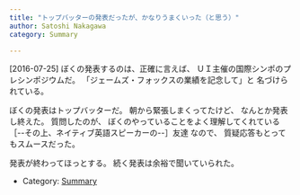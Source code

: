 ```yaml
---
title: "トップバッターの発表だったが、かなりうまくいった（と思う）"
author: Satoshi Nakagawa
category: Summary

---
```


[2016-07-25]  ぼくの発表するのは、正確に言えば、
ＵＩ主催の国際シンポのプレシンポジウムだ。
「ジェームズ・フォックスの業績を記念して」と
名づけられている。

 ぼくの発表はトップバッターだ。
朝から緊張しまくってたけど、
なんとか発表し終えた。
質問したのが、
ぼくのやっていることをよく理解してくれている
［--その上、ネイティブ英語スピーカーの--］友達
なので、
質疑応答もとってもスムースだった。

 発表が終わってほっとする。
続く発表は余裕で聞いていられた。

- Category: [Summary](categories.html#Summary)

